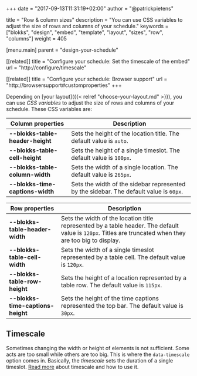 +++
date            = "2017-09-13T11:31:19+02:00"
author          = "@patrickpietens"

title           = "Row & column sizes"
description     = "You can use CSS variables to adjust the size of rows and columns of your schedule."
keywords        = ["blokks", "design", "embed", "template", "layout", "sizes", "row", "columns"]
weight          = 405

[menu.main]
parent          = "design-your-schedule"

[[related]]
title = "Configure your schedule: Set the timescale of the embed"
url = "http://configure/timescale"

[[related]]
title = "Configure your schedule: Browser support"
url = "http://browsersupport#customproperties"
+++

Depending on [your layout]({{< relref "choose-your-layout.md" >}}), you can use *CSS variables* to adjust the size of rows and columns of your schedule. These CSS variables are:

| Column properties | Description |
|-------------------|-------------|
| **--blokks-table-header-height** | Sets the height of the location title. The default value is `auto`. |
| **--blokks-table-cell-height** | Sets the height of a single timeslot. The default value is `100px`. |
| **--blokks-table-column-width** | Sets the width of a single location. The default value is `265px`. |
| **--blokks-time-captions-width** | Sets the width of the sidebar represented by the sidebar. The default value is `60px`. 

| Row properties | Description |
|----------------|-------------|
| **--blokks-table-header-width** | Sets the width of the location title represented by a table header. The default value is `120px`. Titles are truncated when they are too big to display. |
| **--blokks-table-cell-width** | Sets the width of a single timeslot represented by a table cell. The default value is `120px`. |
| **--blokks-table-row-height** | Sets the height of a location represented by a table row. The default value is `115px`. |
| **--blokks-time-captions-height** | Sets the height of the time captions represented the top bar. The default value is `30px`. |

## Timescale
Sometimes changing the width or height of elements is not sufficient. Some acts are too small while others are too big. This is where the `data-timescale` option comes in. Basically, the *timescale* sets the duration of a single timeslot. [Read more](http://configure/options#timescale) about timescale and how to use it.